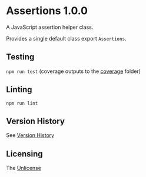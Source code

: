 # Assertions 1.0.0

A JavaScript assertion helper class.

Provides a single default class export `Assertions`. 

## Testing

`npm run test` (coverage outputs to the [coverage](coverage) folder)

## Linting

`npm run lint`

## Version History

See [Version History](./VERSIONS.md)

## Licensing

The [Unlicense](https://unlicense.org/)